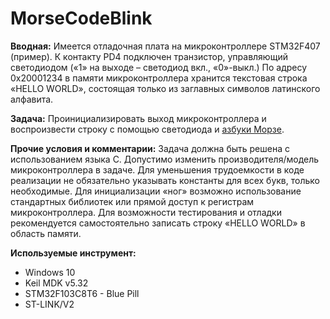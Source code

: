 # MorseCodeBlink
**Вводная:** Имеется отладочная плата на микроконтроллере STM32F407 (пример). К контакту PD4 подключен транзистор, управляющий светодиодом («1» на выходе – светодиод вкл., «0»-выкл.) По адресу 0х20001234 в памяти микроконтроллера хранится текстовая строка «HELLO WORLD», состоящая только из заглавных символов латинского алфавита. 

**Задача:**  Проинициализировать выход микроконтроллера и воспроизвести строку с помощью светодиода и [азбуки Морзе](https://ru.wikipedia.org/wiki/%D0%90%D0%B7%D0%B1%D1%83%D0%BA%D0%B0_%D0%9C%D0%BE%D1%80%D0%B7%D0%B5).

**Прочие условия и комментарии:** Задача должна быть решена с использованием языка C. Допустимо изменить производителя/модель микроконтроллера в задаче. Для уменьшения трудоемкости в коде реализации не обязательно указывать константы для всех букв, только необходимые. Для инициализации «ног» возможно использование стандартных библиотек или прямой доступ к регистрам микроконтроллера. Для возможности тестирования и отладки рекомендуется самостоятельно записать строку «HELLO WORLD» в область памяти.

**Используемые инструмент:**
* Windows 10
* Keil MDK v5.32
* STM32F103C8T6 - Blue Pill
* ST-LINK/V2


